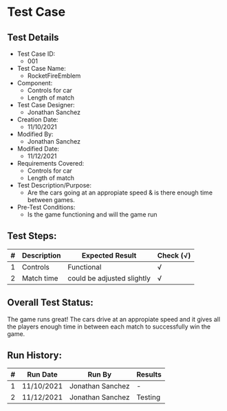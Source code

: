 # Test Case 

## Test Details

* Test Case ID:
  * 001
* Test Case Name:
  * RocketFireEmblem
* Component: 
  * Controls for car
  * Length of match
* Test Case Designer:
  * Jonathan Sanchez
* Creation Date:
  * 11/10/2021
* Modified By:
  * Jonathan Sanchez
* Modified Date:
  * 11/12/2021
* Requirements Covered:
  * Controls for car
  * Length of match
* Test Description/Purpose:
  * Are the cars going at an appropiate speed & is there enough time between games.
* Pre-Test Conditions:
  * Is the game functioning and will the game run
## Test Steps: 
| # | Description | Expected Result | Check (√) |
| --- | --- | --- | --- |
| 1 |Controls |Functional|√ |			
| 2 |Match time |could be adjusted slightly |√ |				

## Overall Test Status:

The game runs great! The cars drive at an appropiate speed and it gives all the players enough time in between each match to successfully win the game.

## Run History:
| # |	Run Date |	Run By |	Results |
| --- | --- | --- | --- |
| 1 |11/10/2021 |Jonathan Sanchez |- |			
| 2 |11/12/2021 |Jonathan Sanchez |Testing|				
